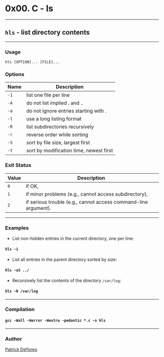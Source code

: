 # 0x00. C - ls

---

## `hls` - list directory contents

---

### Usage

`hls [OPTION]... [FILE]...`

### Options

Name | Description
---- | ------------
`-1` | list one file per line
`-A` | do not list implied . and ..
`-a` | do not ignore entries starting with .
`-l` | use a long listing format
`-R` | list subdirectories recursively
`-r` | reverse order while sorting
`-S` | sort by file size, largest first
`-t` | sort by modification time, newest first

### Exit Status

Value | Description
----- | -----------
`0`   | if OK,
`1`   | if minor problems (e.g., cannot access subdirectory),
`2`   | if serious trouble (e.g., cannot access command-line argument).

---

### Examples

- List non-hidden entries in the current directory, one per line:

#### `hls -1`

- List all entries in the parent directory sorted by size:

#### `hls -aS ../`

- Recursively list the contents of the directory `/var/log`:

#### `hls -R /var/log`

---

### Compilation

#### `gcc -Wall -Werror -Wextra -pedantic *.c -o hls`

---

### Author

[Patrick DeYoreo](github.com/patrickdeyoreo)
